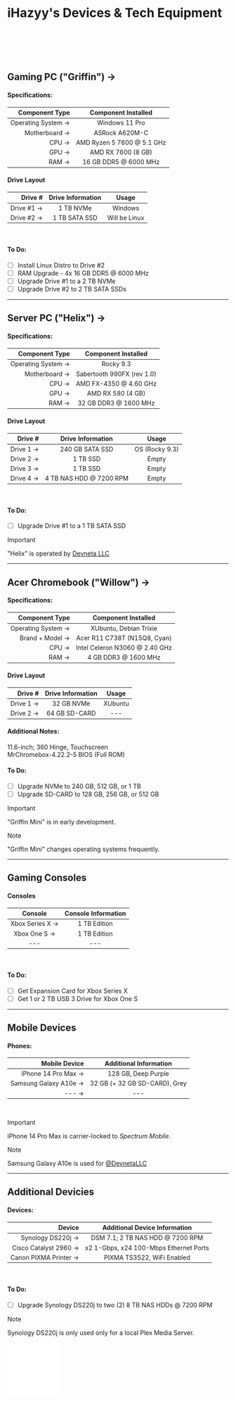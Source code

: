 # iHazyy's Devices & Tech Equipment



<br>
<br>
<br>
<br>

## Gaming PC ("Griffin") → 

#### Specifications:
|     Component Type |    Component Installed     |
|-------------------:|:--------------------------:|
| Operating System → |       Windows 11 Pro       |
|      Motherboard → |       ASRock A620M-C       |
|              CPU → | AMD Ryzen 5 7600 @ 5.1 GHz |
|              GPU → |     AMD RX 7600 (8 GB)     |
|              RAM → |   16 GB DDR5 @ 6000 MHz    |

#### Drive Layout
|    Drive # | Drive Information |     Usage     |
|-----------:|:-----------------:|:-------------:|
|  Drive #1 → |     1 TB NVMe     |    Windows    |
|  Drive #2 → |   1 TB SATA SSD   | Will be Linux | 
<br>

#### To Do:
 - [ ] Install Linux Distro to Drive #2
 - [ ] RAM Upgrade - 4x 16 GB DDR5 @ 6000 MHz
 - [ ] Upgrade Drive #1 to a 2 TB NVMe
 - [ ] Upgrade Drive #2 to 2 TB SATA SSDs

---

## Server PC ("Helix") →

#### Specifications:
|     Component Type |    Component Installed     |
|-------------------:|:--------------------------:|
| Operating System → |         Rocky 9.3          |
|      Motherboard → | Sabertooth 990FX (rev 1.0) |
|              CPU → |   AMD FX-4350 @ 4.60 GHz   |
|              GPU → |     AMD RX 580 (4 GB)      |
|              RAM → |   32 GB DDR3 @ 1600 MHz    |

#### Drive Layout
|   Drive # |    Drive Information    |     Usage      |
|----------:|:-----------------------:|:--------------:|
| Drive 1 → |     240 GB SATA SSD     | OS (Rocky 9.3) |
| Drive 2 → |        1 TB SSD         |     Empty      |
| Drive 3 → |        1 TB SSD         |     Empty      |
| Drive 4 → | 4 TB NAS HDD @ 7200 RPM |     Empty      |
<br>

#### To Do:
 - [ ] Upgrade Drive #1 to a 1 TB SATA SSD

> [!IMPORTANT]
> "Helix" is operated by [Devneta LLC](https://github.com/DevnetaLLC)

---

## Acer Chromebook ("Willow") →

#### Specifications:
|     Component Type |      Component Installed       |
|-------------------:|:------------------------------:|
| Operating System → |     XUbuntu, Debian Trixie     |
|    Brand + Model → |  Acer R11 C738T (N15Q8, Cyan)  |
|              CPU → | Intel Celeron N3060 @ 2.40 GHz |
|              RAM → |      4 GB DDR3 @ 1600 MHz      |

#### Drive Layout
|    Drive # | Drive Information |     Usage     |
|-----------:|:-----------------:|:-------------:|
|  Drive 1 → |    32 GB NVMe     |    XUbuntu    |
|  Drive 2 → |   64 GB SD-CARD   | --- |
#### Additional Notes: <br />
11.6-inch; 360 Hinge, Touchscreen <br />
MrChromebox-4.22.2-5 BIOS (Full ROM)
<br>

#### To Do:
 - [ ] Upgrade NVMe to 240 GB, 512 GB, or 1 TB
 - [ ] Upgrade SD-CARD to 128 GB, 256 GB, or 512 GB

> [!IMPORTANT]
> "Griffin Mini" is in early development.

> [!NOTE]
> "Griffin Mini" changes operating systems frequently.

---

## Gaming Consoles

#### Consoles
|     Console     | Console Information |
|:---------------:|:-------------------:|
| Xbox Series X → |    1 TB Edition     |
|  Xbox One S →   |    1 TB Edition     |
|       ---       |         ---         |
<br />

#### To Do:
 - [ ] Get Expansion Card for Xbox Series X
 - [ ] Get 1 or 2 TB USB 3 Drive for Xbox One S

---


## Mobile Devices

#### Phones:
|         Mobile Device |    Additional Information     |
|----------------------:|:-----------------------------:|
|   iPhone 14 Pro Max → |      128 GB, Deep Purple      |
| Samsung Galaxy A10e → | 32 GB (+ 32 GB SD-CARD), Grey |
|            ---      → |              ---              |
<br />

> [!IMPORTANT]
> iPhone 14 Pro Max is carrier-locked to *Spectrum Mobile*.

> [!NOTE]
> Samsung Galaxy A10e is used for [@DevnetaLLC](https://github.com/DevnetaLLC)

---

## Additional Devicies

#### Devices:
|                Device |     Additional Device Information      |
|----------------------:|:--------------------------------------:|
|     Synology DS220j → |    DSM 7.1; 2 TB NAS HDD @ 7200 RPM    |
| Cisco Catalyst 2960 → | x2 1-Gbps, x24 100-Mbps Ethernet Ports |
| Canon PIXMA Printer → |       PIXMA TS3522, WiFi Enabled       |
<br />

#### To Do:
 - [ ] Upgrade Synology DS220j to two (2) 8 TB NAS HDDs @ 7200 RPM

> [!NOTE]
> Synology DS220j is only used only for a local Plex Media Server.



<img align="left" width="120x" height="120px" src="/assets/white_icon.png">